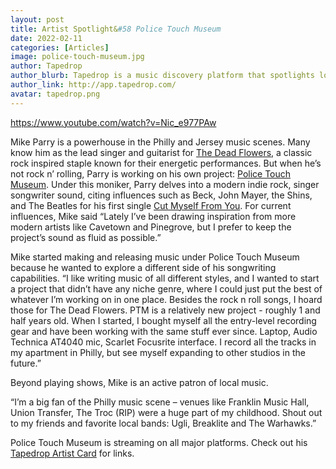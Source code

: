 ```yaml
---
layout: post
title: Artist Spotlight&#58 Police Touch Museum
date: 2022-02-11
categories: [Articles]
image: police-touch-museum.jpg
author: Tapedrop
author_blurb: Tapedrop is a music discovery platform that spotlights local musicians and DIY music scenes.
author_link: http://app.tapedrop.com/
avatar: tapedrop.png
---
```


https://www.youtube.com/watch?v=Nic_e977PAw

Mike Parry is a powerhouse in the Philly and Jersey music scenes. Many know him as the lead singer and guitarist for [The Dead Flowers](https://app.tapedrop.com?artist=SVXXY6D1XpW6nGqN9eOnniHYx7E2), a classic rock inspired staple known for their energetic performances. But when he’s not rock n’ rolling, Parry is working on his own project: [Police Touch Museum](https://app.tapedrop.com?artist=TX2QpeRBhiagnasSBDNGddOK7q73). Under this moniker, Parry delves into a modern indie rock, singer songwriter sound, citing influences such as Beck, John Mayer, the Shins, and The Beatles for his first single [Cut Myself From You](https://policetouchmuseum.bandcamp.com/track/cut-myself-from-you). For current influences, Mike said “Lately I’ve been drawing inspiration from more modern artists like Cavetown and Pinegrove, but I prefer to keep the project’s sound as fluid as possible.”

Mike started making and releasing music under Police Touch Museum because he wanted to explore a different side of his songwriting capabilities. “I like writing music of all different styles, and I wanted to start a project that didn’t have any niche genre, where I could just put the best of whatever I’m working on in one place. Besides the rock n roll songs, I hoard those for The Dead Flowers. PTM is a relatively new project - roughly 1 and half years old. When I started, I bought myself all the entry-level recording gear and have been working with the same stuff ever since. Laptop, Audio Technica AT4040 mic, Scarlet Focusrite interface. I record all the tracks in my apartment in Philly, but see myself expanding to other studios in the future.”

Beyond playing shows, Mike is an active patron of local music.

“I’m a big fan of the Philly music scene – venues like Franklin Music Hall, Union Transfer, The Troc (RIP) were a huge part of my childhood. Shout out to my friends and favorite local bands: Ugli, Breaklite and The Warhawks.”

Police Touch Museum is streaming on all major platforms. Check out his [Tapedrop Artist Card](https://app.tapedrop.com?artist=TX2QpeRBhiagnasSBDNGddOK7q73) for links.
